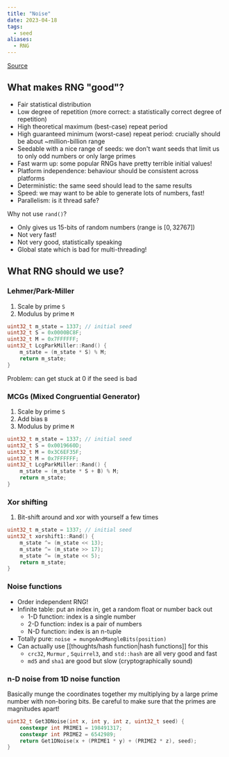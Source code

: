 ```yaml
---
title: "Noise"
date: 2023-04-18
tags:
  - seed
aliases:
  - RNG
---
```


[Source](https://www.youtube.com/watch?v=LWFzPP8ZbdU)

## What makes RNG "good"?

- Fair statistical distribution
- Low degree of repetition (more correct: a statistically correct degree of repetition)
- High theoretical maximum (best-case) repeat period
- High guaranteed minimum (worst-case) repeat period: crucially should be about ~million-billion range
- Seedable with a nice range of seeds: we don't want seeds that limit us to only odd numbers or only large primes
- Fast warm up: some popular RNGs have pretty terrible initial values!
- Platform independence: behaviour should be consistent across platforms
- Deterministic: the same seed should lead to the same results
- Speed: we may want to be able to generate lots of numbers, fast!
- Parallelism: is it thread safe?

Why not use `rand()`?

- Only gives us 15-bits of random numbers (range is $[0, 32767]$)
- Not very fast!
- Not very good, statistically speaking
- Global state which is bad for multi-threading!

## What RNG should we use?

### Lehmer/Park-Miller

1. Scale by prime `S`
2. Modulus by prime `M`

```c
uint32_t m_state = 1337; // initial seed
uint32_t S = 0x0000BC8F;
uint32_t M = 0x7FFFFFF;
uint32_t LcgParkMiller::Rand() {
	m_state = (m_state * S) % M;
	return m_state;
}
```

Problem: can get stuck at 0 if the seed is bad

### MCGs (Mixed Congruential Generator)

1. Scale by prime `S`
2. Add bias `B`
3. Modulus by prime `M`

```c
uint32_t m_state = 1337; // initial seed
uint32_t S = 0x0019660D;
uint32_t M = 0x3C6EF35F;
uint32_t M = 0x7FFFFFF;
uint32_t LcgParkMiller::Rand() {
	m_state = (m_state * S + B) % M;
	return m_state;
}
```

### Xor shifting

1. Bit-shift around and xor with yourself a few times

```c
uint32_t m_state = 1337; // initial seed
uint32_t xorshift1::Rand() {
	m_state ^= (m_state << 13);
	m_state ^= (m_state >> 17);
	m_state ^= (m_state << 5);
	return m_state;
}
```

### Noise functions

- Order independent RNG!
- Infinite table: put an index in, get a random float or number back out
  - 1-D function: index is a single number
  - 2-D function: index is a pair of numbers
  - N-D function: index is an n-tuple
- Totally pure: `noise = mungeAndMangleBits(position)`
- Can actually use [[thoughts/hash function|hash functions]] for this
  - `crc32`, `Murmur` , `Squirrel3`, and `std::hash` are all very good and fast
  - `md5` and `sha1` are good but slow (cryptographically sound)

### n-D noise from 1D noise function

Basically munge the coordinates together my multiplying by a large prime number with non-boring bits. Be careful to make sure that the primes are magnitudes apart!

```c
uint32_t Get3DNoise(int x, int y, int z, uint32_t seed) {
	constexpr int PRIME1 = 198491317;
	constexpr int PRIME2 = 6542989;
	return Get1DNoise(x + (PRIME1 * y) + (PRIME2 * z), seed);
}
```
